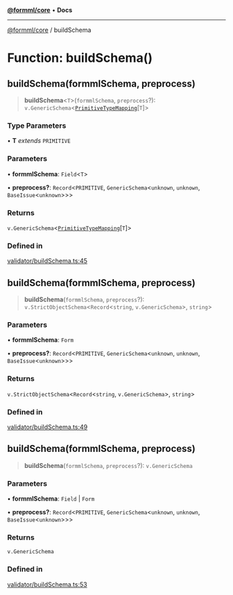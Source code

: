 [**@formml/core**](../README.md) • **Docs**

---

[@formml/core](../globals.md) / buildSchema

# Function: buildSchema()

## buildSchema(formmlSchema, preprocess)

> **buildSchema**\<`T`\>(`formmlSchema`, `preprocess`?): `v.GenericSchema`\<[`PrimitiveTypeMapping`](../namespaces/JSType/type-aliases/PrimitiveTypeMapping.md)\[`T`\]\>

### Type Parameters

• **T** _extends_ `PRIMITIVE`

### Parameters

• **formmlSchema**: `Field`\<`T`\>

• **preprocess?**: `Record`\<`PRIMITIVE`, `GenericSchema`\<`unknown`, `unknown`, `BaseIssue`\<`unknown`\>\>\>

### Returns

`v.GenericSchema`\<[`PrimitiveTypeMapping`](../namespaces/JSType/type-aliases/PrimitiveTypeMapping.md)\[`T`\]\>

### Defined in

[validator/buildSchema.ts:45](https://github.com/formml/formml/blob/0935699dc984f24409f889758853e111ec082a60/packages/core/src/validator/buildSchema.ts#L45)

## buildSchema(formmlSchema, preprocess)

> **buildSchema**(`formmlSchema`, `preprocess`?): `v.StrictObjectSchema`\<`Record`\<`string`, `v.GenericSchema`\>, `string`\>

### Parameters

• **formmlSchema**: `Form`

• **preprocess?**: `Record`\<`PRIMITIVE`, `GenericSchema`\<`unknown`, `unknown`, `BaseIssue`\<`unknown`\>\>\>

### Returns

`v.StrictObjectSchema`\<`Record`\<`string`, `v.GenericSchema`\>, `string`\>

### Defined in

[validator/buildSchema.ts:49](https://github.com/formml/formml/blob/0935699dc984f24409f889758853e111ec082a60/packages/core/src/validator/buildSchema.ts#L49)

## buildSchema(formmlSchema, preprocess)

> **buildSchema**(`formmlSchema`, `preprocess`?): `v.GenericSchema`

### Parameters

• **formmlSchema**: `Field` \| `Form`

• **preprocess?**: `Record`\<`PRIMITIVE`, `GenericSchema`\<`unknown`, `unknown`, `BaseIssue`\<`unknown`\>\>\>

### Returns

`v.GenericSchema`

### Defined in

[validator/buildSchema.ts:53](https://github.com/formml/formml/blob/0935699dc984f24409f889758853e111ec082a60/packages/core/src/validator/buildSchema.ts#L53)
